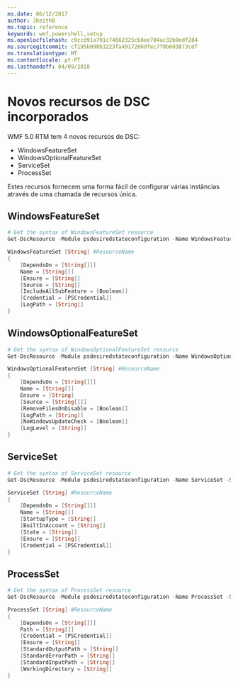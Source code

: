```yaml
---
ms.date: 06/12/2017
author: JKeithB
ms.topic: reference
keywords: wmf,powershell,setup
ms.openlocfilehash: c9ccd91a791c74682325cb8ee704ac32b9edf284
ms.sourcegitcommit: cf195b090b3223fa4917206dfec7f0b603873cdf
ms.translationtype: MT
ms.contentlocale: pt-PT
ms.lasthandoff: 04/09/2018
---
```

# <a name="new-built-in-dsc-resources"></a>Novos recursos de DSC incorporados

WMF 5.0 RTM tem 4 novos recursos de DSC:
* WindowsFeatureSet
* WindowsOptionalFeatureSet
* ServiceSet
* ProcessSet

Estes recursos fornecem uma forma fácil de configurar várias instâncias através de uma chamada de recursos única.

## <a name="windowsfeatureset"></a>WindowsFeatureSet

```powershell
# Get the syntax of WindowsFeatureSet resource
Get-DscResource -Module psdesiredstateconfiguration -Name WindowsFeatureSet -Syntax

WindowsFeatureSet [String] #ResourceName
{
    [DependsOn = [String[]]]
    Name = [String[]]
    [Ensure = [String]]
    [Source = [String]]
    [IncludeAllSubFeature = [Boolean]]
    [Credential = [PSCredential]]
    [LogPath = [String]]
}
```

## <a name="windowsoptionalfeatureset"></a>WindowsOptionalFeatureSet

```powershell
# Get the syntax of WindowsOptionalFeatureSet resource
Get-DscResource -Module psdesiredstateconfiguration -Name WindowsOptionalFeatureSet -Syntax

WindowsOptionalFeatureSet [String] #ResourceName
{
    [DependsOn = [String[]]]
    Name = [String[]]
    Ensure = [String]
    [Source = [String[]]]
    [RemoveFilesOnDisable = [Boolean]]
    [LogPath = [String]]
    [NoWindowsUpdateCheck = [Boolean]]
    [LogLevel = [String]]
}
```

## <a name="serviceset"></a>ServiceSet

```powershell
# Get the syntax of ServiceSet resource
Get-DscResource -Module psdesiredstateconfiguration -Name ServiceSet -Syntax

ServiceSet [String] #ResourceName
{
    [DependsOn = [String[]]]
    Name = [String[]]
    [StartupType = [String]]
    [BuiltInAccount = [String]]
    [State = [String]]
    [Ensure = [String]]
    [Credential = [PSCredential]]
}
```

## <a name="processset"></a>ProcessSet

```powershell
# Get the syntax of ProcessSet resource
Get-DscResource -Module psdesiredstateconfiguration -Name ProcessSet -Syntax

ProcessSet [String] #ResourceName
{
    [DependsOn = [String[]]]
    Path = [String[]]
    [Credential = [PSCredential]]
    [Ensure = [String]]
    [StandardOutputPath = [String]]
    [StandardErrorPath = [String]]
    [StandardInputPath = [String]]
    [WorkingDirectory = [String]]
}
```